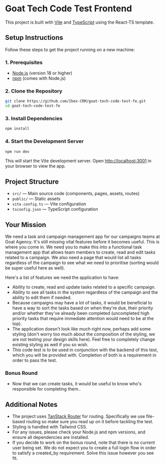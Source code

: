 # Goat Tech Code Test Frontend

This project is built with [Vite](https://vitejs.dev/) and [TypeScript](https://www.typescriptlang.org/) using the React-TS template.

## Setup Instructions

Follow these steps to get the project running on a new machine:

### 1. Prerequisites

- [Node.js](https://nodejs.org/) (version 18 or higher)
- [npm](https://www.npmjs.com/) (comes with Node.js)

### 2. Clone the Repository

```bash
git clone https://github.com/Ibex-CRM/goat-tech-code-test-fe.git
cd goat-tech-code-test-fe
```

### 3. Install Dependencies

```bash
npm install
```

### 4. Start the Development Server

```bash
npm run dev
```

This will start the Vite development server. Open [http://localhost:3001](http://localhost:3001) in your browser to view the app.

## Project Structure

- `src/` — Main source code (components, pages, assets, routes)
- `public/` — Static assets
- `vite.config.ts` — Vite configuration
- `tsconfig.json` — TypeScript configuration

## Your Mission

We need a task and campaign management app for our campaigns teams at Goat Agency. It's still missing vital features before it becomes useful. This is where you come in.
We need you to make this into a functional task management app that allows team members to create, read and edit tasks related to a campaign. We also need a page that would list all tasks regardless of the campaign to see what we need to prioritise (sorting would be super useful here as well).

Here's a list of features we need the application to have:
- Ability to create, read and update tasks related to a specific campaign.
- Ability to see all tasks in the system regardless of the campaign and the ability to edit them if needed.
- Because campaigns may have a lot of tasks, it would be beneficial to have a way to sort the tasks based on when they're due, their priority and/or whether they've already been completed (uncompleted high priority tasks that require immediate attention would need to be at the top).
- The application doesn't look like much right now, perhaps add some styling (don't worry too much about the composition of the styling, we are not testing your design skills here). Feel free to completely change existing styling as well if you so wish.
- This code test is to be used in conjunction with the backend of this test, which you will be provided with. Completion of both is a requirement in order to pass the test.

### Bonus Round
- Now that we can create tasks, it would be useful to know who's responsible for completing them..

## Additional Notes

- The project uses [TanStack Router](https://tanstack.com/router) for routing. Specifically we use file-based routing so make sure you read up on it before tackling the test.
- Styling is handled with Tailwind CSS.
- For any issues, please check your Node.js and npm versions, and ensure all dependencies are installed.
- If you decide to work on the bonus round, note that there is no current user being set. We do not expect you to create a full login flow in order to satisfy a created_by requirement. Solve this issue however you see fit.
